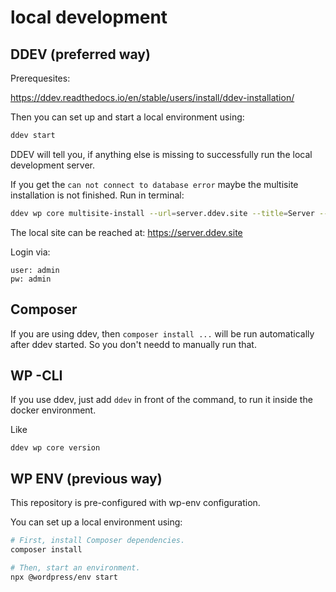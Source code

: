 # local development

## DDEV (preferred way)

Prerequesites:

https://ddev.readthedocs.io/en/stable/users/install/ddev-installation/

Then you can set up and start a local environment using:

```sh
ddev start
```

DDEV will tell you, if anything else is missing to successfully run the local development server.

If you get the `can not connect to database error` maybe the multisite installation is not finished.
Run in terminal:

```sh
ddev wp core multisite-install --url=server.ddev.site --title=Server --admin_user=admin --admin_password=admin --admin_email=admin@fair.local
```

The local site can be reached at:
https://server.ddev.site

Login via:
```
user: admin
pw: admin
```

## Composer

If you are using ddev, then `composer install ...` will be run automatically after ddev started. So you don't needd to manually run that.

## WP -CLI

If you use ddev, just add `ddev` in front of the command, to run it inside the docker environment.

Like
```
ddev wp core version
```

## WP ENV (previous way)

This repository is pre-configured with wp-env configuration. 

You can set up a local environment using:

```sh
# First, install Composer dependencies.
composer install

# Then, start an environment.
npx @wordpress/env start
```
